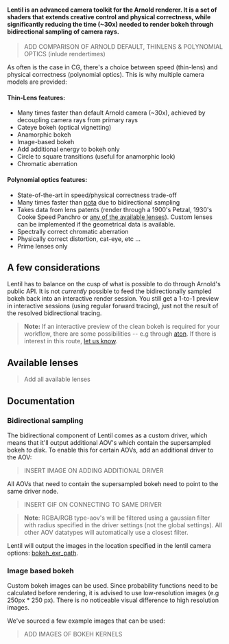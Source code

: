 #### Lentil is an advanced camera toolkit for the Arnold renderer. It is a set of shaders that extends creative control and physical correctness, while significantly reducing the time (~30x) needed to render bokeh through bidirectional sampling of camera rays.

> ADD COMPARISON OF ARNOLD DEFAULT, THINLENS & POLYNOMIAL OPTICS (inlude rendertimes)

As often is the case in CG, there's a choice between speed (thin-lens) and physical correctness (polynomial optics). This is why multiple camera models are provided:

#### Thin-Lens features:

- Many times faster than default Arnold camera (~30x), achieved by decoupling camera rays from primary rays
- Cateye bokeh (optical vignetting)
- Anamorphic bokeh
- Image-based bokeh
- Add additional energy to bokeh only
- Circle to square transitions (useful for anamorphic look)
- Chromatic aberration

#### Polynomial optics features:

- State-of-the-art in speed/physical correctness trade-off
- Many times faster than [pota]() due to bidirectional sampling
- Takes data from lens patents (render through a 1900's Petzal, 1930's Cooke Speed Panchro or [any of the available lenses]()). Custom lenses can be implemented if the geometrical data is available.
- Spectrally correct chromatic aberration
- Physically correct distortion, cat-eye, etc ...
- Prime lenses only



## A few considerations

Lentil has to balance on the cusp of what is possible to do through Arnold's public API. It is not *currently* possible to feed the bidirectionally sampled bokeh back into an interactive render session. You still get a 1-to-1 preview in interactive sessions (using regular forward tracing), just not the result of the resolved bidirectional tracing. 

> **Note:** If an interactive preview of the clean bokeh is required for your workflow, there are some possibilities -- e.g through [aton](). If there is interest in this route, [let us know]().

## Available lenses

> Add all available lenses

## Documentation

### Bidirectional sampling
The bidirectional component of Lentil comes as a custom driver, which means that it'll output additional AOV's which contain the supersampled bokeh *to disk*. To enable this for certain AOVs, add an additional driver to the AOV:

> INSERT IMAGE ON ADDING ADDITIONAL DRIVER

All AOVs that need to contain the supersampled bokeh need to point to the same driver node.

> INSERT GIF ON CONNECTING TO SAME DRIVER

> **Note**: RGBA/RGB type-aov's will be filtered using a gaussian filter with radius specified in the driver settings (not the global settings). All other AOV datatypes will automatically use a closest filter.

Lentil will output the images in the location specified in the lentil camera options: [bokeh_exr_path]().

### Image based bokeh

Custom bokeh images can be used. Since probability functions need to be calculated before rendering, it is advised to use low-resolution images (e.g 250px * 250 px). There is no noticeable visual difference to high resolution images.

We've sourced a few example images that can be used:

> ADD IMAGES OF BOKEH KERNELS
